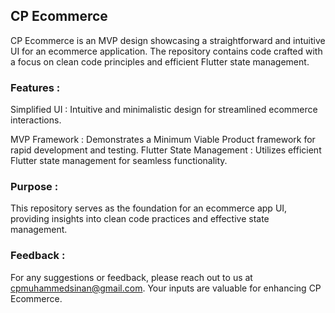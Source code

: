 ## CP Ecommerce

CP Ecommerce is an MVP design showcasing a straightforward and intuitive UI for an ecommerce application. The repository contains code crafted with a focus on clean code principles and efficient Flutter state management.

### Features :

Simplified UI :  Intuitive and minimalistic design for streamlined ecommerce interactions.

MVP Framework :  Demonstrates a Minimum Viable Product framework for rapid development and testing.
Flutter State Management :  Utilizes efficient Flutter state management for seamless functionality.

### Purpose :
This repository serves as the foundation for an ecommerce app UI, providing insights into clean code practices and effective state management.

### Feedback :
For any suggestions or feedback, please reach out to us at cpmuhammedsinan@gmail.com. Your inputs are valuable for enhancing CP Ecommerce.
